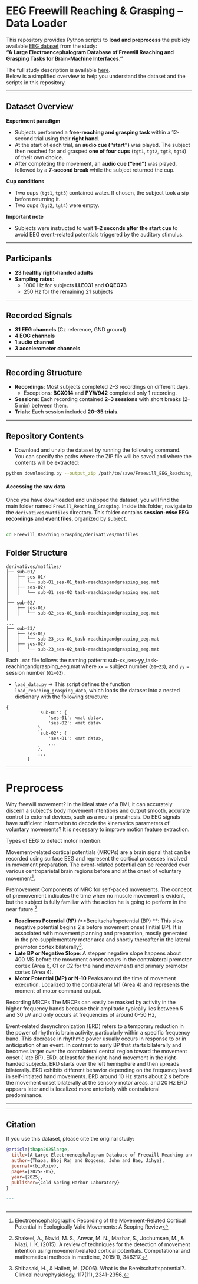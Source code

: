 # EEG Freewill Reaching & Grasping – Data Loader

This repository provides Python scripts to **load and preprocess** the publicly available [EEG dataset](https://figshare.com/articles/dataset/A_Large_Electroencephalogram_Database_of_Freewill_Reaching_and_Grasping_Tasks_for_Brain_Machine_Interfaces/28632599?file=57518986) from the study:  
**“A Large Electroencephalogram Database of Freewill Reaching and Grasping Tasks for Brain-Machine Interfaces.”**

The full study description is available [here](https://www.biorxiv.org/content/10.1101/2025.05.09.653170v1.abstract).  
Below is a simplified overview to help you understand the dataset and the scripts in this repository.  

---

## Dataset Overview

**Experiment paradigm**  
- Subjects performed a **free-reaching and grasping task** within a 12-second trial using their **right hand**.  
- At the start of each trial, an **audio cue (“start”)** was played. The subject then reached for and grasped **one of four cups** (`tgt1`, `tgt2`, `tgt3`, `tgt4`) of their own choice.  
- After completing the movement, an **audio cue (“end”)** was played, followed by a **7-second break** while the subject returned the cup.  

**Cup conditions**  
- Two cups (`tgt1`, `tgt3`) contained water. If chosen, the subject took a sip before returning it.  
- Two cups (`tgt2`, `tgt4`) were empty.  

**Important note**  
- Subjects were instructed to wait **1–2 seconds after the start cue** to avoid EEG event-related potentials triggered by the auditory stimulus.  

---

## Participants
- **23 healthy right-handed adults**  
- **Sampling rates**:  
  - 1000 Hz for subjects **LLE031** and **OQEO73**  
  - 250 Hz for the remaining 21 subjects  

---

##  Recorded Signals
- **31 EEG channels** (Cz reference, GND ground)  
- **4 EOG channels**  
- **1 audio channel**  
- **3 accelerometer channels**  

---

## Recording Structure
- **Recordings**: Most subjects completed 2–3 recordings on different days.  
  - Exceptions: **BCX014** and **PYW942** completed only 1 recording.  
- **Sessions**: Each recording contained **2–3 sessions** with short breaks (2–5 min) between them.  
- **Trials**: Each session included **20–35 trials**.  

---

##  Repository Contents
- Download and unzip the dataset by running the following command.  
  You can specify the paths where the ZIP file will be saved and where the contents will be extracted:

```bash
python downloading.py --output_zip /path/to/save/Freewill_EEG_Reaching_Grasping.zip --extract_dir /path/to/extract/EEG_Dataset
```

#### Accessing the raw data 

Once you have downloaded and unzipped the dataset, you will find the main folder named `Frewill_Reaching_Grasping`. Inside this folder, navigate to the `derivatives/matfiles` directory. This folder contains **session-wise EEG recordings** and **event files**, organized by subject.

```bash

cd Freewill_Reaching_Grasping/derivatives/matfiles
```

## Folder Structure  

```text
derivatives/matfiles/
├── sub-01/
│   ├── ses-01/
│   │   └── sub-01_ses-01_task-reachingandgrasping_eeg.mat
│   ├── ses-02/
│   │   └── sub-01_ses-02_task-reachingandgrasping_eeg.mat
│   
├── sub-02/
│   ├── ses-01/
│   │   └── sub-02_ses-01_task-reachingandgrasping_eeg.mat
│
...
├── sub-23/
│   ├── ses-01/
│   │   └── sub-23_ses-01_task-reachingandgrasping_eeg.mat
│   ├── ses-02/
│   │   └── sub-23_ses-02_task-reachingandgrasping_eeg.mat

```

Each `.mat` file follows the naming pattern:  sub-xx_ses-yy_task-reachingandgrasping_eeg.mat
where `xx` = subject number (`01`–`23`), and `yy` = session number (`01`–`03`).  

- `load_data.py` → This script defines the function  `load_reaching_grasping_data`, which loads the dataset into a nested dictionary with the following structure:

```text
{
            'sub-01': {
                'ses-01': <mat data>,
                'ses-02': <mat data>
            },
            'sub-02': {
                'ses-01': <mat data>,
                ...
            },
            ...
        }
```

---
# Preprocess

Why freewill movement? 
In the ideal state of a BMI, it can accurately discern a subject's body movement intentions and output smooth, accurate control to external devices, such as a neural prosthesis. Do 
EEG signals have sufficient information to decode the kinematics parameters of voluntary movements? It is necessary to improve motion feature extraction. 

Types of EEG to detect motor intention:

Movement-related cortical potentials (MRCPs) are a brain signal that can be recorded using surface EEG and represent the cortical processes involved in movement preparation. The event-related potential can be recorded over various centroparietal brain regions before and at the onset of voluntary movement[^1]. 

 Premovement Components of MRC for self-paced movements. 
 The concept of premovement indicates the time when no muscle movement is evident, but the subject is fully familiar with the action he is going to perform in the near future [^2]
  - **Readiness Potential (RP)** /**Bereitschaftspotential (BP) **: This slow negative potential begins 2 s before movement onset (Initial BP). It is associated with movement planning
    and preparation, mostly generated in the pre-supplementary motor area  and shortly thereafter in the lateral premotor cortex bilaterally[^3].
  - **Late BP or Negative Slope**: A stepper negative slope happens about 400 MS before the movement onset occurs in the contralateral premotor cortex (Area 6, C1 or C2 for the hand movement) and primary premotor cortex (Area 4). 
  - **Motor Potential (MP) or N-10** Peaks around the time of movement execution. Localized to the contralateral M1 (Area 4) and represents the moment of motor command output.

Recording MRCPs
The MRCPs can easily be  masked by activity in the higher frequency bands because their amplitude typically lies between 5 and 30  μV and only occurs at frequencies of around 0-50 Hz,

Event-related desynchronization (ERD) refers to a temporary reduction in the power of rhythmic brain activity, particularly within a specific frequency band. This decrease in  rhythmic power usually occurs in response to or in anticipation  of an event.
In contrast to early BP that starts bilaterally and becomes larger over the contralateral central region toward the movement onset ( late BP), ERD, at least for the right-hand movement in the right-handed subjects, ERD starts over the left hemisphere and then spreads bilaterally.
ERD exhibits different behavior depending on the frequency band  in self-initiated hand movements. ERD around 10 Hz starts about 2 s before the movement onset bilaterally at the sensory motor areas, and 20 Hz ERD appears later and is localized more anteriorly with contralateral predominance.



    


---
[^1]: Electroencephalographic Recording of the Movement-Related Cortical Potential in Ecologically Valid Movements: A Scoping Review
[^2]: Shakeel, A., Navid, M. S., Anwar, M. N., Mazhar, S., Jochumsen, M., & Niazi, I. K. (2015). A review of techniques for the detection of movement intention using movement‐related cortical potentials. Computational and mathematical methods in medicine, 2015(1), 346217.
[^3]: Shibasaki, H., & Hallett, M. (2006). What is the Bereitschaftspotential?. Clinical neurophysiology, 117(11), 2341-2356.
---

##  Citation
If you use this dataset, please cite the original study:  

```bibtex
@article{thapa2025large,
  title={A Large Electroencephalogram Database of Freewill Reaching and Grasping Tasks for Brain Machine Interfaces},
  author={Thapa, Bhoj Raj and Boggess, John and Bae, Jihye},
  journal={bioRxiv},
  pages={2025--05},
  year={2025},
  publisher={Cold Spring Harbor Laboratory}
}

---


